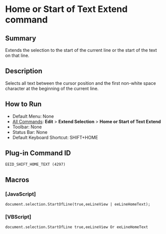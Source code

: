 # Home or Start of Text Extend command

## Summary

Extends the selection to the start of the current line or the start of the
text on that line.

## Description

Selects all text between the cursor position and the first non-white space
character at the beginning of the current line.

## How to Run

- Default Menu: None
- [All Commands](../tools/all_commands): **Edit** \> **Extend Selection**
\> **Home or Start of Text Extend**
- Toolbar: None
- Status Bar: None
- Default Keyboard Shortcut: SHIFT+HOME

## Plug-in Command ID

```
EEID_SHIFT_HOME_TEXT (4297)```

## Macros

### \[JavaScript\]

```
document.selection.StartOfLine(true,eeLineView | eeLineHomeText);
```

### \[VBScript\]

```
document.selection.StartOfLine true,eeLineView Or eeLineHomeText
```
